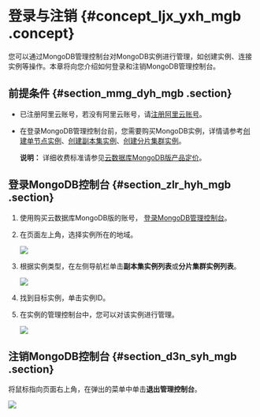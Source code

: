# 登录与注销 {#concept_ljx_yxh_mgb .concept}

您可以通过MongoDB管理控制台对MongoDB实例进行管理，如创建实例、连接实例等操作。本章将向您介绍如何登录和注销MongoDB管理控制台。

## 前提条件 {#section_mmg_dyh_mgb .section}

-   已注册阿里云账号，若没有阿里云账号，请[注册阿里云账号](https://account.alibabacloud.com/register/intl_register.htm)。
-   在登录MongoDB管理控制台前，您需要购买MongoDB实例，详情请参考[创建单节点实例](../../../../../intl.zh-CN/单节点快速入门/创建单节点实例.md#)、[创建副本集实例](../../../../../intl.zh-CN/副本集快速入门/创建副本集实例.md#)、[创建分片集群实例](../../../../../intl.zh-CN/分片集群快速入门/创建分片集群实例.md#)。

    **说明：** 详细收费标准请参见[云数据库MongoDB版产品定价](https://www.alibabacloud.com/zh/product/apsaradb-for-mongodb/pricing)。


## 登录MongoDB控制台 {#section_zlr_hyh_mgb .section}

1.  使用购买云数据库MongoDB版的账号， [登录MongoDB管理控制台](https://mongodb.console.aliyun.com/)。
2.  在页面左上角，选择实例所在的地域。

    ![](http://static-aliyun-doc.oss-cn-hangzhou.aliyuncs.com/assets/img/6704/154771407237577_zh-CN.png)

3.  根据实例类型，在左侧导航栏单击**副本集实例列表**或**分片集群实例列表**。

    ![](http://static-aliyun-doc.oss-cn-hangzhou.aliyuncs.com/assets/img/6704/154771407237579_zh-CN.png)

4.  找到目标实例，单击实例ID。
5.  在实例的管理控制台中，您可以对该实例进行管理。

    ![](http://static-aliyun-doc.oss-cn-hangzhou.aliyuncs.com/assets/img/6704/154771407237581_zh-CN.png)


## 注销MongoDB控制台 {#section_d3n_syh_mgb .section}

将鼠标指向页面右上角，在弹出的菜单中单击**退出管理控制台**。

![](http://static-aliyun-doc.oss-cn-hangzhou.aliyuncs.com/assets/img/6704/154771407237580_zh-CN.png)

